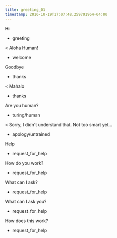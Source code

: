 ```yaml
---
title: greeting_01
timestamp: 2016-10-19T17:07:48.259701964-04:00
---
```


Hi
* greeting

< Aloha Human!
* welcome

Goodbye
* thanks

< Mahalo
* thanks

Are you human?
* turing/human

< Sorry, I didn't understand that. Not too smart yet...
* apology/untrained

Help
* request_for_help

How do you work?
* request_for_help

What can I ask?
* request_for_help

What can I ask you?
* request_for_help

How does this work?
* request_for_help

